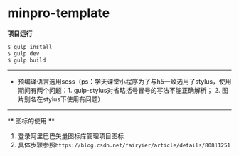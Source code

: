 # minpro-template

**项目运行**

``` bash
$ gulp install
$ gulp dev
$ gulp build
```

---

- 预编译语言选用scss（ps：学天课堂小程序为了与h5一致选用了stylus，使用期间有两个问题：1. gulp-stylus对省略括号冒号的写法不能正确解析； 2. 图片别名在stylus下使用有问题）

---

** 图标的使用 **

1. 登录阿里巴巴矢量图标库管理项目图标
2. 具体步骤参照`https://blog.csdn.net/fairyier/article/details/80811251`